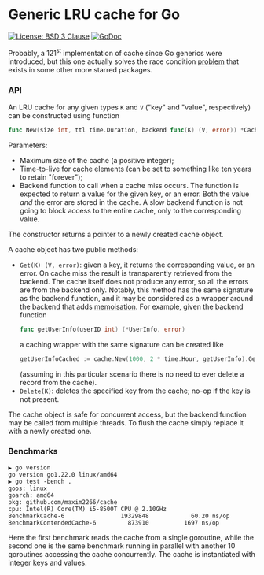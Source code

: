 # Generic LRU cache for Go

[![License: BSD 3 Clause](https://img.shields.io/badge/License-BSD_3--Clause-yellow.svg)](https://opensource.org/licenses/BSD-3-Clause)
[![GoDoc](https://godoc.org/github.com/maxim2266/cache?status.svg)](https://godoc.org/github.com/maxim2266/cache)

Probably, a 121<sup>st</sup> implementation of cache since Go generics were introduced, but this one actually
solves the race condition
[problem](https://old.reddit.com/r/golang/comments/lw9ujj/ristretto_the_most_performant_concurrent_cache/gpgxnx9/)
that exists in some other more starred packages.

### API

An LRU cache for any given types `K` and `V` ("key" and "value", respectively) can be constructed
using function<br/>
```Go
func New(size int, ttl time.Duration, backend func(K) (V, error)) *Cache[K,V]
```
Parameters:
* Maximum size of the cache (a positive integer);
* Time-to-live for cache elements (can be set to something like ten years to retain "forever");
* Backend function to call when a cache miss occurs. The function is expected to return a value
	for the given key, or an error. Both the value _and_ the error are stored in the cache.
	A slow backend function is not going to block access to the entire cache, only to the
	corresponding value.

The constructor returns a pointer to a newly created cache object.

A cache object has two public methods:
* `Get(K) (V, error)`: given a key, it returns the corresponding value, or an error. On cache miss
the result is transparently retrieved from the backend. The cache itself does not produce any error,
so all the errors are from the backend only. Notably, this method has the same signature as the
backend function, and it may be considered as a wrapper around the backend that adds
[memoisation](https://en.wikipedia.org/wiki/Memoization). For example, given the backend function
	```Go
	func getUserInfo(userID int) (*UserInfo, error)
	```
	a caching wrapper with the same signature can be created like
	```Go
	getUserInfoCached := cache.New(1000, 2 * time.Hour, getUserInfo).Get
	```
	(assuming in this particular scenario there is no need to ever delete a record from the cache).
* `Delete(K)`: deletes the specified key from the cache; no-op if the key is not present.

The cache object is safe for concurrent access, but the backend function may be called from multiple threads.
To flush the cache simply replace it with a newly created one.

### Benchmarks
```
▶ go version
go version go1.22.0 linux/amd64
▶ go test -bench .
goos: linux
goarch: amd64
pkg: github.com/maxim2266/cache
cpu: Intel(R) Core(TM) i5-8500T CPU @ 2.10GHz
BenchmarkCache-6            	19329848	        60.20 ns/op
BenchmarkContendedCache-6   	  873910	      1697 ns/op
```

Here the first benchmark reads the cache from a single goroutine, while the second one is the same
benchmark running in parallel with another 10 goroutines accessing the cache concurrently. The cache
is instantiated with integer keys and values.
